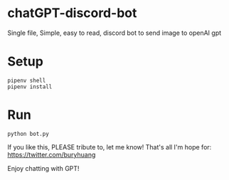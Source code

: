 # chatGPT-discord-bot
Single file, Simple, easy to read, discord bot to send image to openAI gpt

# Setup
```angular2html
pipenv shell
pipenv install
```

# Run
```angular2html
python bot.py
```

If you like this, PLEASE tribute to, let me know! That's all I'm hope for: https://twitter.com/buryhuang

Enjoy chatting with GPT!
